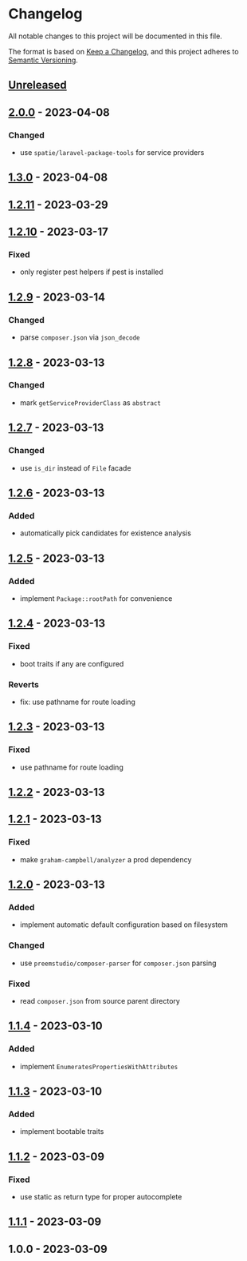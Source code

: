 # Changelog

All notable changes to this project will be documented in this file.

The format is based on [Keep a Changelog](https://keepachangelog.com/en/1.0.0/),
and this project adheres to [Semantic Versioning](https://semver.org/spec/v2.0.0.html).

## [Unreleased]


## [2.0.0] - 2023-04-08
### Changed
- use `spatie/laravel-package-tools` for service providers


## [1.3.0] - 2023-04-08

## [1.2.11] - 2023-03-29

## [1.2.10] - 2023-03-17
### Fixed
- only register pest helpers if pest is installed


## [1.2.9] - 2023-03-14
### Changed
- parse `composer.json` via `json_decode`


## [1.2.8] - 2023-03-13
### Changed
- mark `getServiceProviderClass` as `abstract`


## [1.2.7] - 2023-03-13
### Changed
- use `is_dir` instead of `File` facade


## [1.2.6] - 2023-03-13
### Added
- automatically pick candidates for existence analysis


## [1.2.5] - 2023-03-13
### Added
- implement `Package::rootPath` for convenience


## [1.2.4] - 2023-03-13
### Fixed
- boot traits if any are configured

### Reverts
- fix: use pathname for route loading


## [1.2.3] - 2023-03-13
### Fixed
- use pathname for route loading


## [1.2.2] - 2023-03-13

## [1.2.1] - 2023-03-13
### Fixed
- make `graham-campbell/analyzer` a prod dependency


## [1.2.0] - 2023-03-13
### Added
- implement automatic default configuration based on filesystem

### Changed
- use `preemstudio/composer-parser` for `composer.json` parsing

### Fixed
- read `composer.json` from source parent directory


## [1.1.4] - 2023-03-10
### Added
- implement `EnumeratesPropertiesWithAttributes`


## [1.1.3] - 2023-03-10
### Added
- implement bootable traits


## [1.1.2] - 2023-03-09
### Fixed
- use static as return type for proper autocomplete


## [1.1.1] - 2023-03-09

## 1.0.0 - 2023-03-09

[Unreleased]: https://github.com/PreemStudio/laravel-jetpack/compare/2.0.0...HEAD
[2.0.0]: https://github.com/PreemStudio/laravel-jetpack/compare/1.3.0...2.0.0
[1.3.0]: https://github.com/PreemStudio/laravel-jetpack/compare/1.2.11...1.3.0
[1.2.11]: https://github.com/PreemStudio/laravel-jetpack/compare/1.2.10...1.2.11
[1.2.10]: https://github.com/PreemStudio/laravel-jetpack/compare/1.2.9...1.2.10
[1.2.9]: https://github.com/PreemStudio/laravel-jetpack/compare/1.2.8...1.2.9
[1.2.8]: https://github.com/PreemStudio/laravel-jetpack/compare/1.2.7...1.2.8
[1.2.7]: https://github.com/PreemStudio/laravel-jetpack/compare/1.2.6...1.2.7
[1.2.6]: https://github.com/PreemStudio/laravel-jetpack/compare/1.2.5...1.2.6
[1.2.5]: https://github.com/PreemStudio/laravel-jetpack/compare/1.2.4...1.2.5
[1.2.4]: https://github.com/PreemStudio/laravel-jetpack/compare/1.2.3...1.2.4
[1.2.3]: https://github.com/PreemStudio/laravel-jetpack/compare/1.2.2...1.2.3
[1.2.2]: https://github.com/PreemStudio/laravel-jetpack/compare/1.2.1...1.2.2
[1.2.1]: https://github.com/PreemStudio/laravel-jetpack/compare/1.2.0...1.2.1
[1.2.0]: https://github.com/PreemStudio/laravel-jetpack/compare/1.1.4...1.2.0
[1.1.4]: https://github.com/PreemStudio/laravel-jetpack/compare/1.1.3...1.1.4
[1.1.3]: https://github.com/PreemStudio/laravel-jetpack/compare/1.1.2...1.1.3
[1.1.2]: https://github.com/PreemStudio/laravel-jetpack/compare/1.1.1...1.1.2
[1.1.1]: https://github.com/PreemStudio/laravel-jetpack/compare/1.0.0...1.1.1
